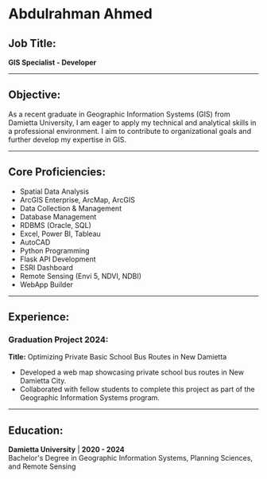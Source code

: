 # Abdulrahman Ahmed

## Job Title:
**GIS Specialist - Developer**

---

## Objective:
As a recent graduate in Geographic Information Systems (GIS) from Damietta University, I am eager to apply my technical and analytical skills in a professional environment. I aim to contribute to organizational goals and further develop my expertise in GIS.

---

## Core Proficiencies:
- Spatial Data Analysis  
- ArcGIS Enterprise, ArcMap, ArcGIS  
- Data Collection & Management  
- Database Management  
- RDBMS (Oracle, SQL)  
- Excel, Power BI, Tableau  
- AutoCAD  
- Python Programming  
- Flask API Development  
- ESRI Dashboard  
- Remote Sensing (Envi 5, NDVI, NDBI)  
- WebApp Builder  

---

## Experience:

### Graduation Project 2024:
**Title:** Optimizing Private Basic School Bus Routes in New Damietta  
- Developed a web map showcasing private school bus routes in New Damietta City.  
- Collaborated with fellow students to complete this project as part of the Geographic Information Systems program.

---

## Education:

**Damietta University** | **2020 - 2024**  
Bachelor's Degree in Geographic Information Systems, Planning Sciences, and Remote Sensing
